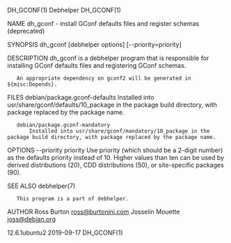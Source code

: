 DH_GCONF(1)                                                                                       Debhelper                                                                                       DH_GCONF(1)

NAME
       dh_gconf - install GConf defaults files and register schemas (deprecated)

SYNOPSIS
       dh_gconf [debhelper options] [--priority=priority]

DESCRIPTION
       dh_gconf is a debhelper program that is responsible for installing GConf defaults files and registering GConf schemas.

       An appropriate dependency on gconf2 will be generated in ${misc:Depends}.

FILES
       debian/package.gconf-defaults
           Installed into usr/share/gconf/defaults/10_package in the package build directory, with package replaced by the package name.

       debian/package.gconf-mandatory
           Installed into usr/share/gconf/mandatory/10_package in the package build directory, with package replaced by the package name.

OPTIONS
       --priority priority
           Use priority (which should be a 2-digit number) as the defaults priority instead of 10. Higher values than ten can be used by derived distributions (20), CDD distributions (50), or site-specific
           packages (90).

SEE ALSO
       debhelper(7)

       This program is a part of debhelper.

AUTHOR
       Ross Burton <ross@burtonini.com> Josselin Mouette <joss@debian.org>

12.6.1ubuntu2                                                                                     2019-09-17                                                                                      DH_GCONF(1)
